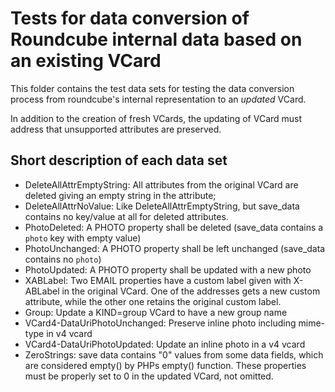 # Tests for data conversion of Roundcube internal data based on an existing VCard

This folder contains the test data sets for testing the data conversion process from roundcube's internal representation
to an _updated_ VCard.

In addition to the creation of fresh VCards, the updating of VCard must address that unsupported attributes are
preserved.

## Short description of each data set

- DeleteAllAttrEmptyString: All attributes from the original VCard are deleted giving an empty string in the attribute; 
- DeleteAllAttrNoValue: Like DeleteAllAttrEmptyString, but save\_data contains no key/value at all for deleted
  attributes.
- PhotoDeleted: A PHOTO property shall be deleted (save\_data contains a `photo` key with empty value)
- PhotoUnchanged: A PHOTO property shall be left unchanged (save\_data contains no `photo`)
- PhotoUpdated: A PHOTO property shall be updated with a new photo
- XABLabel: Two EMAIL properties have a custom label given with X-ABLabel in the original VCard. One of the addresses
  gets a new custom attribute, while the other one retains the original custom label.
- Group: Update a KIND=group VCard to have a new group name
- VCard4-DataUriPhotoUnchanged: Preserve inline photo including mime-type in v4 vcard
- VCard4-DataUriPhotoUpdated: Update an inline photo in a v4 vcard
- ZeroStrings: save data contains "0" values from some data fields, which are considered empty() by PHPs empty()
  function. These properties must be properly set to 0 in the updated VCard, not omitted.
